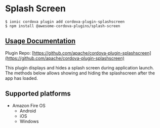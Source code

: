 # Splash Screen

```
$ ionic cordova plugin add cordova-plugin-splashscreen
$ npm install @awesome-cordova-plugins/splash-screen
```

## [Usage Documentation](https://danielsogl.gitbook.io/awesome-cordova-plugins/plugins/splash-screen/)

Plugin Repo: [https://github.com/apache/cordova-plugin-splashscreen](https://github.com/apache/cordova-plugin-splashscreen)

This plugin displays and hides a splash screen during application launch. The methods below allows showing and hiding the splashscreen after the app has loaded.

## Supported platforms

- Amazon Fire OS
  - Android
  - iOS
  - Windows
  


